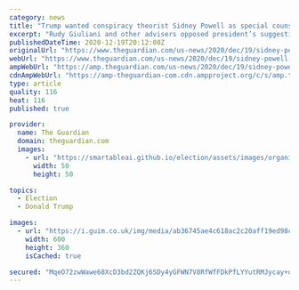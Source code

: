 ```yaml
---
category: news
title: "Trump wanted conspiracy theorist Sidney Powell as special counsel on voter fraud – report"
excerpt: "Rudy Giuliani and other advisers opposed president’s suggestion, according to New York Times"
publishedDateTime: 2020-12-19T20:12:00Z
originalUrl: "https://www.theguardian.com/us-news/2020/dec/19/sidney-powell-trump-special-counsel-election-fraud-claims"
webUrl: "https://www.theguardian.com/us-news/2020/dec/19/sidney-powell-trump-special-counsel-election-fraud-claims"
ampWebUrl: "https://amp.theguardian.com/us-news/2020/dec/19/sidney-powell-trump-special-counsel-election-fraud-claims"
cdnAmpWebUrl: "https://amp-theguardian-com.cdn.ampproject.org/c/s/amp.theguardian.com/us-news/2020/dec/19/sidney-powell-trump-special-counsel-election-fraud-claims"
type: article
quality: 116
heat: 116
published: true

provider:
  name: The Guardian
  domain: theguardian.com
  images:
    - url: "https://smartableai.github.io/election/assets/images/organizations/theguardian.com-50x50.jpg"
      width: 50
      height: 50

topics:
  - Election
  - Donald Trump

images:
  - url: "https://i.guim.co.uk/img/media/ab36745ae4c618ac2c20aff19ed98c3b8be2b06c/0_110_8192_4915/master/8192.jpg?width=300&quality=45&auto=format&fit=max&dpr=2&s=f7a1dba5230ac83bcadc1ec8563ec996"
    width: 600
    height: 360
    isCached: true

secured: "MqeO72zwWawe68XcD3bd2ZQKj6SDy4yGFWN7V8RfWfFDkPfLYYutRMJycay+oX/WmH+mSrAy5I0cLx24n184rH8ILTKOQaBfib7Qr0LuYAtq9E2cweaeF965L7xnVbubUPJqcHfwMWYL/+ItGMCAQ3KyD96jHAMpFRKNbvwu8Zo5VfDq/2UDNzYGS+1yc46ns7Lk/ZeQtG3b0ghV6nkR4NefUM01zOPNUYEqfipbKNF5zIlBwe9qgXj/KcxxqTBcEzNW236DSeNFaRnNpnSFp83/PnM0pC++6dS+MBZpzt5rZUX9ex1sfIMNyU32xD/nb3EZNwi6Xtho3bWhfQ691ERIlL8rzZIxqpPzwnM5Nw0=;bkdvYwjla3DKEmjTuTJoxQ=="
---
```


